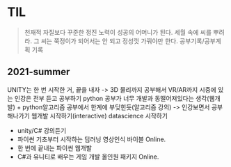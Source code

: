 # TIL
> 천재적 자질보다 꾸준한 정진 노력이 성공의 어머니가 된다. 세월 속에 씨를 뿌려라. 그 씨는 쭉정이가 되어서는 안 되고 정성껏 가꿔야만 한다. 
공부기록/공부계획 기록
## 2021-summer
UNITY는 한 번 시작한 거, 끝을 내자 -> 3D 물리까지 공부해서 VR/AR까지 시중에 있는 인강은 전부 듣고 공부하기
python 공부가 너무 개발과 동떨어져있다는 생각(웹개발) + python알고리즘 공부에서 한계에 부딪힌듯(알고리즘 강의) -> 인강보면서 공부해나가기
웹개발 시작하기(interactive)
datascience 시작하기
- unity/C# 강의듣기
- 파이썬 기초부터 시작하는 딥러닝 영상인식 바이블 Online.
- 한 번에 끝내는 파이썬 웹개발
- C#과 유니티로 배우는 게임 개발 올인원 패키지 Online.

